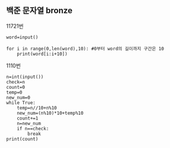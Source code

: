 ## 백준 문자열 bronze

11721번

```
word=input()

for i in range(0,len(word),10): #0부터 word의 길이까지 구간은 10
    print(word[i:i+10])
```



1110번

```
n=int(input())
check=n
count=0
temp=0
new_num=0
while True:
    temp=n//10+n%10
    new_num=(n%10)*10+temp%10
    count+=1
    n=new_num
    if n==check:
        break
print(count)
```